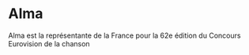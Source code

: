 # Alma

Alma est la représentante de la France pour la 62e édition du Concours Eurovision de la chanson
